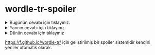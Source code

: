 # wordle-tr-spoiler

<details>
  <summary>Bugünün cevabı için tıklayınız.</summary>
  <br>
    <b> çaker </b>
</details>

<details>
  <summary>Yarının cevabı için tıklayınız</summary>
  <br>
   <b> toyca </b>
</details>

<details>
  <summary>Dünün cevabı için tıklayınız </summary>
  <br>
  <b> geyik </b>
</details>

https://f.github.io/wordle-tr/ için geliştirilmiş bir spoiler sistemidir kendini yeniler otomatik olarak.

